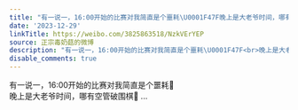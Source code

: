 ```yaml
---
title: "有一说一，16:00开始的比赛对我简直是个噩耗\U0001F47F晚上是大老爷时间，哪有空管破围棋\U0001F47F"
date: '2023-12-29'
linkTitle: https://weibo.com/3825863518/NzkVErYEP
source: 正宗毒奶菇的微博
description: "有一说一，16:00开始的比赛对我简直是个噩耗\U0001F47F<br>晚上是大老爷时间，哪有空管破围棋\U0001F47F  ..."
disable_comments: true
---
```

有一说一，16:00开始的比赛对我简直是个噩耗👿<br>晚上是大老爷时间，哪有空管破围棋👿  ...